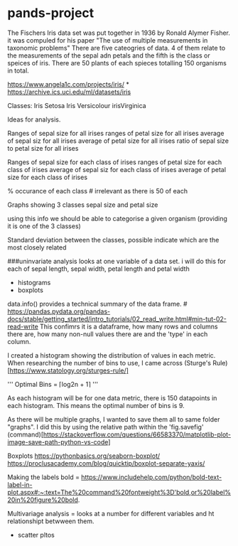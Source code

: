 # pands-project

The Fischers Iris data set was put together in 1936 by Ronald Alymer Fisher. it was compuled for his paper "The use of multiple measurements in taxonomic problems" There are five cateogries of data. 4 of them relate to the measurements of the sepal adn petals and the fifth is the class or speices of iris. There are 50 plants of each spieces totalling 150 organisms in total. 

https://www.angela1c.com/projects/iris/ *
https://archive.ics.uci.edu/ml/datasets/iris

Classes:
Iris Setosa
Iris Versicolour
irisVirginica

Ideas for analysis. 

Ranges of sepal size for all irises
ranges of petal size for all irises
average of sepal siz for all irises
average of petal size for all irises
ratio of sepal size to petal size for all irises


Ranges of sepal size for each class of irises
ranges of petal size for each class of irises
average of sepal siz for each class of irises
average of petal size for each class of irises

% occurance of each class # irrelevant as there is 50 of each

Graphs showing 3 classes sepal size and petal size

using this info we should be able to categorise a given organism (providing it is one of the 3 classes)

Standard deviation between the classes, possible indicate which are the most closely related

###uninvariate analysis looks at one variable of a data set. i will do this for each of sepal length, sepal width, petal length and petal width
- histograms
- boxplots

data.info() provides a technical summary of the data frame. # https://pandas.pydata.org/pandas-docs/stable/getting_started/intro_tutorials/02_read_write.html#min-tut-02-read-write
This confimrs it is a dataframe, how many rows and columns there are, how many non-null values there are and the 'type' in each column.


I created a histogram showing the distribution of values in each metric. When researching the number of bins to use, I came across (Sturge's Rule)[https://www.statology.org/sturges-rule/]

'''
Optimal Bins = ⌈log2n + 1⌉
'''
 
As each histogram will be for one data metric, there is 150 datapoints in each histogram. This means the optimal number of bins is 9. 

As there will be multiple graphs, I wanted to save them all to same folder "graphs". I did this by using the relative path within the 'fig.savefig' (command)[https://stackoverflow.com/questions/66583370/matplotlib-plot-image-save-path-python-vs-code]

Boxplots
https://pythonbasics.org/seaborn-boxplot/
https://proclusacademy.com/blog/quicktip/boxplot-separate-yaxis/

Making the labels bold = https://www.includehelp.com/python/bold-text-label-in-plot.aspx#:~:text=The%20command%20fontweight%3D'bold,or%20label%20in%20figure%20bold.


Multivariage analysis = looks at a number for different variables and ht relationshipt betwween them.
- scatter pltos
